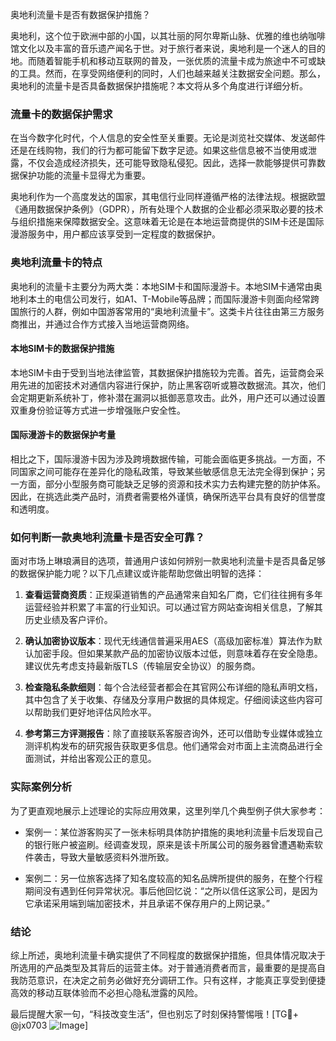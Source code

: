 奥地利流量卡是否有数据保护措施？

奥地利，这个位于欧洲中部的小国，以其壮丽的阿尔卑斯山脉、优雅的维也纳咖啡馆文化以及丰富的音乐遗产闻名于世。对于旅行者来说，奥地利是一个迷人的目的地。而随着智能手机和移动互联网的普及，一张优质的流量卡成为旅途中不可或缺的工具。然而，在享受网络便利的同时，人们也越来越关注数据安全问题。那么，奥地利的流量卡是否具备数据保护措施呢？本文将从多个角度进行详细分析。

### 流量卡的数据保护需求

在当今数字化时代，个人信息的安全性至关重要。无论是浏览社交媒体、发送邮件还是在线购物，我们的行为都可能留下数字足迹。如果这些信息被不当使用或泄露，不仅会造成经济损失，还可能导致隐私侵犯。因此，选择一款能够提供可靠数据保护功能的流量卡显得尤为重要。

奥地利作为一个高度发达的国家，其电信行业同样遵循严格的法律法规。根据欧盟《通用数据保护条例》（GDPR），所有处理个人数据的企业都必须采取必要的技术与组织措施来保障数据安全。这意味着无论是在本地运营商提供的SIM卡还是国际漫游服务中，用户都应该享受到一定程度的数据保护。

### 奥地利流量卡的特点

奥地利的流量卡主要分为两大类：本地SIM卡和国际漫游卡。本地SIM卡通常由奥地利本土的电信公司发行，如A1、T-Mobile等品牌；而国际漫游卡则面向经常跨国旅行的人群，例如中国游客常用的“奥地利流量卡”。这类卡片往往由第三方服务商推出，并通过合作方式接入当地运营商网络。

#### 本地SIM卡的数据保护措施

本地SIM卡由于受到当地法律监管，其数据保护措施较为完善。首先，运营商会采用先进的加密技术对通信内容进行保护，防止黑客窃听或篡改数据流。其次，他们会定期更新系统补丁，修补潜在漏洞以抵御恶意攻击。此外，用户还可以通过设置双重身份验证等方式进一步增强账户安全性。

#### 国际漫游卡的数据保护考量

相比之下，国际漫游卡因为涉及跨境数据传输，可能会面临更多挑战。一方面，不同国家之间可能存在差异化的隐私政策，导致某些敏感信息无法完全得到保护；另一方面，部分小型服务商可能缺乏足够的资源和技术实力去构建完整的防护体系。因此，在挑选此类产品时，消费者需要格外谨慎，确保所选平台具有良好的信誉度和透明度。

### 如何判断一款奥地利流量卡是否安全可靠？

面对市场上琳琅满目的选项，普通用户该如何辨别一款奥地利流量卡是否具备足够的数据保护能力呢？以下几点建议或许能帮助您做出明智的选择：

1. **查看运营商资质**：正规渠道销售的产品通常来自知名厂商，它们往往拥有多年运营经验并积累了丰富的行业知识。可以通过官方网站查询相关信息，了解其历史业绩及客户评价。
   
2. **确认加密协议版本**：现代无线通信普遍采用AES（高级加密标准）算法作为默认加密手段。但如果某款产品的加密协议版本过低，则意味着存在安全隐患。建议优先考虑支持最新版TLS（传输层安全协议）的服务商。

3. **检查隐私条款细则**：每个合法经营者都会在其官网公布详细的隐私声明文档，其中包含了关于收集、存储及分享用户数据的具体规定。仔细阅读这些内容可以帮助我们更好地评估风险水平。

4. **参考第三方评测报告**：除了直接联系客服咨询外，还可以借助专业媒体或独立测评机构发布的研究报告获取更多信息。他们通常会对市面上主流商品进行全面测试，并给出客观公正的意见。

### 实际案例分析

为了更直观地展示上述理论的实际应用效果，这里列举几个典型例子供大家参考：

- 案例一：某位游客购买了一张未标明具体防护措施的奥地利流量卡后发现自己的银行账户被盗刷。经调查发现，原来是该卡所属公司的服务器曾遭遇勒索软件袭击，导致大量敏感资料外泄所致。

- 案例二：另一位旅客选择了知名度较高的知名品牌所提供的服务，在整个行程期间没有遇到任何异常状况。事后他回忆说：“之所以信任这家公司，是因为它承诺采用端到端加密技术，并且承诺不保存用户的上网记录。”

### 结论

综上所述，奥地利流量卡确实提供了不同程度的数据保护措施，但具体情况取决于所选用的产品类型及其背后的运营主体。对于普通消费者而言，最重要的是提高自我防范意识，在决定之前务必做好充分调研工作。只有这样，才能真正享受到便捷高效的移动互联体验而不必担心隐私泄露的风险。

最后提醒大家一句，“科技改变生活”，但也别忘了时刻保持警惕哦！[TG💪+ @jx0703 ![Image](https://github.com/user-attachments/assets/dbca1d08-cadb-493c-b0ec-ad6f7a83f270)]